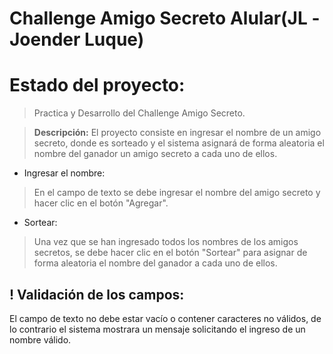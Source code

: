 <h1> Challenge Amigo Secreto Alular(JL -Joender Luque) </h1>

# Estado del proyecto: 

> Practica y Desarrollo del Challenge Amigo Secreto.

> **Descripción:** El proyecto consiste en ingresar el nombre de un amigo secreto, donde es sorteado y el sistema asignará de forma aleatoria el nombre del ganador un amigo secreto a cada uno de ellos.

- Ingresar el nombre:
 > En el campo de texto se debe ingresar el nombre del amigo secreto y hacer clic en el botón "Agregar".

- Sortear:

 > Una vez que se han ingresado todos los nombres de los amigos secretos, se debe hacer clic en el botón "Sortear" para asignar de forma aleatoria el nombre del ganador a cada uno de ellos.

## ! Validación de los campos:

El campo de texto no debe estar vacío o contener caracteres no válidos, de lo contrario el sistema mostrara un mensaje solicitando el ingreso de un nombre válido.
